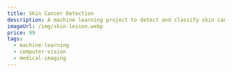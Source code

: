 ```yaml
---
title: Skin Cancer Detection
description: A machine learning project to detect and classify skin cancer from images.
imageUrl: /img/skin-lesion.webp
price: 99
tags:
  - machine-learning
  - computer-vision
  - medical-imaging
---
```

